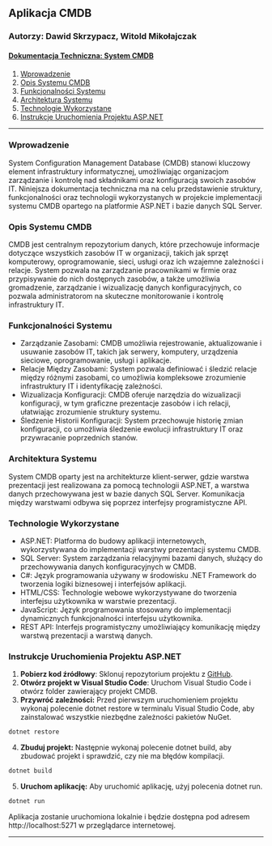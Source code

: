 ## Aplikacja CMDB

### Autorzy: Dawid Skrzypacz, Witold Mikołajczak

#### [Dokumentacja Techniczna: System CMDB](#dokumentacja-techniczna-system-cmdb)

1. [Wprowadzenie](#wprowadzenie)
2. [Opis Systemu CMDB](#opis-systemu-cmdb)
3. [Funkcjonalności Systemu](#funkcjonalności-systemu)
4. [Architektura Systemu](#architektura-systemu)
5. [Technologie Wykorzystane](#technologie-wykorzystane)
6. [Instrukcje Uruchomienia Projektu ASP.NET](#instrukcje-uruchomienia-projektu-aspnet)

---

### Wprowadzenie

System Configuration Management Database (CMDB) stanowi kluczowy element infrastruktury informatycznej, umożliwiając organizacjom zarządzanie i kontrolę nad składnikami oraz konfiguracją swoich zasobów IT. Niniejsza dokumentacja techniczna ma na celu przedstawienie struktury, funkcjonalności oraz technologii wykorzystanych w projekcie implementacji systemu CMDB opartego na platformie ASP.NET i bazie danych SQL Server.

### Opis Systemu CMDB

CMDB jest centralnym repozytorium danych, które przechowuje informacje dotyczące wszystkich zasobów IT w organizacji, takich jak sprzęt komputerowy, oprogramowanie, sieci, usługi oraz ich wzajemne zależności i relacje. System pozwala na zarządzanie pracownikami w firmie oraz przypisywanie do nich dostępnych zasobów, a także umożliwia gromadzenie, zarządzanie i wizualizację danych konfiguracyjnych, co pozwala administratorom na skuteczne monitorowanie i kontrolę infrastruktury IT.

### Funkcjonalności Systemu

- Zarządzanie Zasobami: CMDB umożliwia rejestrowanie, aktualizowanie i usuwanie zasobów IT, takich jak serwery, komputery, urządzenia sieciowe, oprogramowanie, usługi i aplikacje.
- Relacje Między Zasobami: System pozwala definiować i śledzić relacje między różnymi zasobami, co umożliwia kompleksowe zrozumienie infrastruktury IT i identyfikację zależności.
- Wizualizacja Konfiguracji: CMDB oferuje narzędzia do wizualizacji konfiguracji, w tym graficzne prezentacje zasobów i ich relacji, ułatwiając zrozumienie struktury systemu.
- Śledzenie Historii Konfiguracji: System przechowuje historię zmian konfiguracji, co umożliwia śledzenie ewolucji infrastruktury IT oraz przywracanie poprzednich stanów.

### Architektura Systemu

System CMDB oparty jest na architekturze klient-serwer, gdzie warstwa prezentacji jest realizowana za pomocą technologii ASP.NET, a warstwa danych przechowywana jest w bazie danych SQL Server. Komunikacja między warstwami odbywa się poprzez interfejsy programistyczne API.

### Technologie Wykorzystane

- ASP.NET: Platforma do budowy aplikacji internetowych, wykorzystywana do implementacji warstwy prezentacji systemu CMDB.
- SQL Server: System zarządzania relacyjnymi bazami danych, służący do przechowywania danych konfiguracyjnych w CMDB.
- C#: Język programowania używany w środowisku .NET Framework do tworzenia logiki biznesowej i interfejsów aplikacji.
- HTML/CSS: Technologie webowe wykorzystywane do tworzenia interfejsu użytkownika w warstwie prezentacji.
- JavaScript: Język programowania stosowany do implementacji dynamicznych funkcjonalności interfejsu użytkownika.
- REST API: Interfejs programistyczny umożliwiający komunikację między warstwą prezentacji a warstwą danych.

### Instrukcje Uruchomienia Projektu ASP.NET

1. **Pobierz kod źródłowy**: Sklonuj repozytorium projektu z [GitHub](https://github.com/dawidskrzypacz/CMDB).
2. **Otwórz projekt w Visual Studio Code**: Uruchom Visual Studio Code i otwórz folder zawierający projekt CMDB.
3. **Przywróć zależności:** Przed pierwszym uruchomieniem projektu wykonaj polecenie dotnet restore w terminalu Visual Studio Code, aby zainstalować wszystkie niezbędne zależności pakietów NuGet.

```sh
dotnet restore
```

4. **Zbuduj projekt:** Następnie wykonaj polecenie dotnet build, aby zbudować projekt i sprawdzić, czy nie ma błędów kompilacji.

```sh
dotnet build
```

5. **Uruchom aplikację:** Aby uruchomić aplikację, użyj polecenia dotnet run.

```sh
dotnet run
```

Aplikacja zostanie uruchomiona lokalnie i będzie dostępna pod adresem http://localhost:5271 w przeglądarce internetowej.

---
